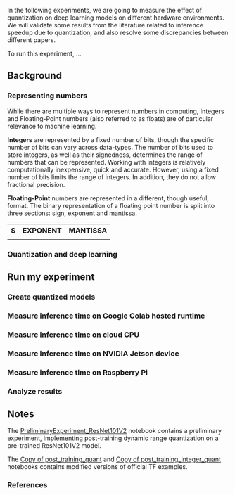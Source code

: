 <!-- Introduction - a couple of sentences about what we will do in this experiment -->

In the following experiments, we are going to measure the effect of quantization on deep learning models on different hardware environments. We will validate some results from the literature related to inference speedup due to quantization, and also resolve some discrepancies between different papers.

To run this experiment, ...

## Background

### Representing numbers

<!-- put some stuff on quantization here -->
While there are multiple ways to represent numbers in computing, Integers and Floating-Point numbers (also referred to as floats) are of particular relevance to machine learning. 

**Integers** are represented by a fixed number of bits, though the specific number of bits can vary across data-types. The number of bits used to store integers, as well as their signedness, determines the range of numbers that can be represented. Working with integers is relatively computationally inexpensive, quick and accurate. However, using a fixed number of bits limits the range of integers. In addition, they do not allow fractional precision.

**Floating-Point** numbers are represented in a different, though useful, format. The binary representation of a floating point number is split into three sections: sign, exponent and mantissa.
<table>
  <tr>
    <th>S</th>
    <th>EXPONENT</th>
    <th>MANTISSA</th>
  </tr>
  <tr>
    <td></td>
    <td></td>
    <td></td>
  </tr>
</table>

### Quantization and deep learning

<!-- start with reference to the survey paper by jiasi chen et al -->

<!-- then describe results from the two papers you looked at  - starting with fig 8 -->

## Run my experiment

### Create quantized models

<!-- save in models subdirectory in this repo -->

### Measure inference time on Google Colab hosted runtime

### Measure inference time on cloud CPU

### Measure inference time on NVIDIA Jetson device

### Measure inference time on Raspberry Pi

### Analyze results

## Notes

The [PreliminaryExperiment_ResNet101V2](https://github.com/AhmedFarrukh/DeepLearning-EdgeComputing/blob/main/PreliminaryExperiment_ResNet101V2.ipynb) notebook contains a preliminary experiment, implementing post-training dynamic range quantization on a pre-trained ResNet101V2 model.

The [Copy of post_training_quant](https://github.com/AhmedFarrukh/DeepLearning-EdgeComputing/blob/main/Copy_of_post_training_quant.ipynb) and [Copy of post_training_integer_quant](https://github.com/AhmedFarrukh/DeepLearning-EdgeComputing/blob/main/Copy_of_post_training_integer_quant.ipynb) notebooks contains modified versions of official TF examples. 


### References




